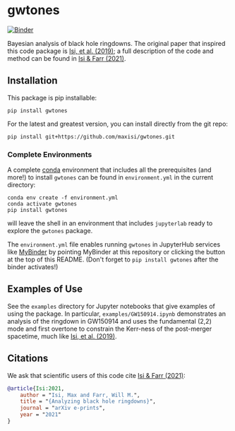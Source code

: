 # gwtones

[![Binder](https://mybinder.org/badge_logo.svg)](https://mybinder.org/v2/gh/maxisi/gwtones/HEAD)

Bayesian analysis of black hole ringdowns.  The original paper that inspired this code package is [Isi, et al. (2019)](https://arxiv.org/abs/1905.00869); a full description of the code and method can be found in [Isi & Farr (2021)](XXX).

## Installation

This package is pip installable:

```shell
pip install gwtones
```

For the latest and greatest version, you can install directly from the git repo:

```shell
pip install git+https://github.com/maxisi/gwtones.git
```

### Complete Environments

A complete [conda](https://docs.conda.io/en/latest/) environment that includes all the prerequisites (and more!) to install `gwtones` can be found in  `environment.yml` in the current directory:

```shell
conda env create -f environment.yml
conda activate gwtones
pip install gwtones
```

will leave the shell in an environment that includes `jupyterlab` ready to explore the `gwtones` package.  

The `environment.yml` file enables running `gwtones` in JupyterHub services like [MyBinder](https://mybinder.org/) by pointing MyBinder at this repository or clicking the button at the top of this README.  (Don't forget to `pip install gwtones` after the binder activates!)

## Examples of Use

See the `examples` directory for Jupyter notebooks that give examples of using the package.  In particular, `examples/GW150914.ipynb` demonstrates an analysis of the ringdown in GW150914 and uses the fundamental (2,2) mode and first overtone to constrain the Kerr-ness of the post-merger spacetime, much like [Isi, et al. (2019)](https://arxiv.org/abs/1905.00869).

## Citations

We ask that scientific users of this code cite [Isi & Farr (2021)](XXX):

```bibtex
@article{Isi:2021,
    author = "Isi, Max and Farr, Will M.",
    title = "{Analyzing black hole ringdowns}",
    journal = "arXiv e-prints",
    year = "2021"
}
```
